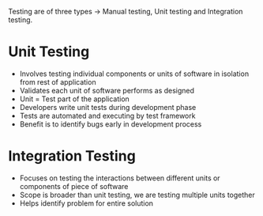 Testing are of three types -> Manual testing, Unit testing and Integration testing.

# Unit Testing
- Involves testing individual components or units of software in isolation from rest of application
-  Validates each unit of software performs as designed
- Unit = Test part of the application
- Developers write unit tests during development phase
-  Tests are automated and executing by test framework
- Benefit is to identify bugs early in development process

# Integration Testing
- Focuses on testing the interactions between different units or components of piece of software
- Scope is broader than unit testing, we are testing multiple units together
- Helps identify problem for entire solution